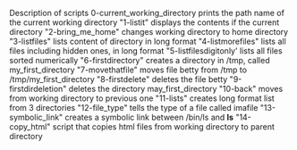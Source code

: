 Description of scripts
0-current_working_directory prints the path name of the current working directory
"1-listit" displays the contents if the current directory
"2-bring_me_home" changes working directory to home directory
"3-listfiles" lists content of directory in long format
"4-listmorefiles" lists all files including hidden ones, in long format
"5-listfilesdigitonly' lists all files sorted numerically
"6-firstdirectory" creates a directory in /tmp, called my_first_directory
"7-movethatfile" moves file betty from /tmp to /tmp/my_first_directory
"8-firstdelete" deletes the file betty
"9-firstdirdeletion" deletes the directory may_first_directory
"10-back" moves from working directory to previous one
"11-lists" creates long format list from 3 directories
"12-file_type" tells the type of a file called imafile
"13-symbolic_link" creates a symbolic link between /bin/ls and __ls__
"14-copy_html" script that copies html files from working directory to parent directory
